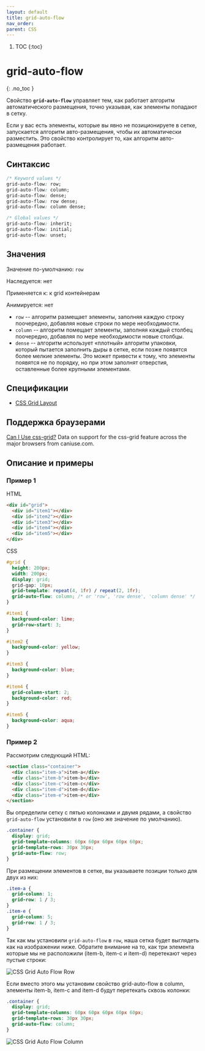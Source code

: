 ```yaml
---
layout: default
title: grid-auto-flow
nav_order:
parent: CSS
---
```


<!-- prettier-ignore-start -->
1. TOC
{:toc}

# grid-auto-flow
{: .no_toc }
<!-- prettier-ignore-end -->

Свойство **`grid-auto-flow`** управляет тем, как работает алгоритм автоматического размещения, точно указывая, как элементы попадают в сетку.

Если у вас есть элементы, которые вы явно не позиционируете в сетке, запускается алгоритм авто-размещения, чтобы их автоматически разместить. Это свойство контролирует то, как алгоритм авто-размещения работает.

## Синтаксис

```css
/* Keyword values */
grid-auto-flow: row;
grid-auto-flow: column;
grid-auto-flow: dense;
grid-auto-flow: row dense;
grid-auto-flow: column dense;

/* Global values */
grid-auto-flow: inherit;
grid-auto-flow: initial;
grid-auto-flow: unset;
```

## Значения

Значение по-умолчанию: `row`

Наследуется: нет

Применяется к: к grid контейнерам

Анимируется: нет

- `row` -- алгоритм размещает элементы, заполняя каждую строку поочередно, добавляя новые строки по мере необходимости.
- `column` -- алгоритм помещает элементы, заполняя каждый столбец поочередно, добавляя по мере необходимости новые столбцы.
- `dense` -- алгоритм использует «плотный» алгоритм упаковки, который пытается заполнить дыры в сетке, если позже появятся более мелкие элементы. Это может привести к тому, что элементы появятся не по порядку, но при этом заполнят отверстия, оставленные более крупными элементами.

## Спецификации

- [CSS Grid Layout](https://drafts.csswg.org/css-grid/#propdef-grid-auto-flow)

## Поддержка браузерами

<p class="ciu_embed" data-feature="css-grid" data-periods="future_1,current,past_1,past_2">
  <a href="http://caniuse.com/#feat=css-grid">Can I Use css-grid?</a> Data on support for the css-grid feature across the major browsers from caniuse.com.
</p>

## Описание и примеры

### Пример 1

HTML

```html
<div id="grid">
  <div id="item1"></div>
  <div id="item2"></div>
  <div id="item3"></div>
  <div id="item4"></div>
  <div id="item5"></div>
</div>
```

CSS

```css
#grid {
  height: 200px;
  width: 200px;
  display: grid;
  grid-gap: 10px;
  grid-template: repeat(4, 1fr) / repeat(2, 1fr);
  grid-auto-flow: column; /* or 'row', 'row dense', 'column dense' */
}

#item1 {
  background-color: lime;
  grid-row-start: 3;
}

#item2 {
  background-color: yellow;
}

#item3 {
  background-color: blue;
}

#item4 {
  grid-column-start: 2;
  background-color: red;
}

#item5 {
  background-color: aqua;
}
```

### Пример 2

Рассмотрим следующий HTML:

```html
<section class="container">
  <div class="item-a">item-a</div>
  <div class="item-b">item-b</div>
  <div class="item-c">item-c</div>
  <div class="item-d">item-d</div>
  <div class="item-e">item-e</div>
</section>
```

Вы определили сетку с пятью колонками и двумя рядами, а свойство `grid-auto-flow` установили в `row` (оно же значение по умолчанию).

```css
.container {
  display: grid;
  grid-template-columns: 60px 60px 60px 60px 60px;
  grid-template-rows: 30px 30px;
  grid-auto-flow: row;
}
```

При размещении элементов в сетке, вы указываете позиции только для двух из них:

```css
.item-a {
  grid-column: 1;
  grid-row: 1 / 3;
}
.item-e {
  grid-column: 5;
  grid-row: 1 / 3;
}
```

Так как мы установили `grid-auto-flow` в `row`, наша сетка будет выглядеть как на изображении ниже. Обратите внимание на то, как три элемента которые мы не расположили (item-b, item-c и item-d) перетекают через пустые строки:

![CSS Grid Auto Flow Row](/workspace/uploads/css/grid-auto-flow-row.png)

Если вместо этого мы установим свойство grid-auto-flow в column, элементы item-b, item-c and item-d будут перетекать сквозь колонки:

```css
.container {
  display: grid;
  grid-template-columns: 60px 60px 60px 60px 60px;
  grid-template-rows: 30px 30px;
  grid-auto-flow: column;
}
```

![CSS Grid Auto Flow Column](/workspace/uploads/css/grid-auto-flow-column.png)
